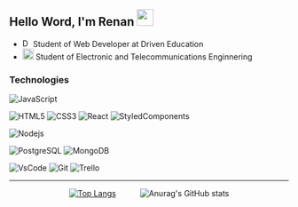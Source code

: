 ## Hello Word, I'm Renan <img src="https://github.com/TheDudeThatCode/TheDudeThatCode/blob/master/Assets/Hi.gif" width="30px">

- <a href='https://www.driven.com.br/' target="_blank"><img width='15px' src='https://www.driven.com.br/wp-content/uploads/2021/07/logo-footer.svg' alt="Driven Education" /></a>  Student of Web Developer at Driven Education
- <a href="https://www.unesp.br/" target="_blank"><img width="20px" src="https://encrypted-tbn0.gstatic.com/images?q=tbn:ANd9GcT27CPp10OH3vansfCgHW3qay-5wP5KQGkNIGIb5ZBt4Uv9nhNeyBas4UNulcpIbBIzhAw&usqp=CAU"/></a> Student of Electronic and Telecommunications Enginnering


### Technologies

![JavaScript](https://img.shields.io/badge/-JavaScript-black?style=for-the-badge&logo=javascript)

![HTML5](https://img.shields.io/badge/-HTML5-E34F26?style=for-the-badge&logo=html5&logoColor=white)
![CSS3](https://img.shields.io/badge/-CSS3-1572B6?style=for-the-badge&logo=css3)
![React](https://img.shields.io/badge/-React-black?style=for-the-badge&logo=react)
![StyledComponents](https://img.shields.io/badge/styled_components-3E3E3E?style=for-the-badge&logo=styled-components)

![Nodejs](https://img.shields.io/badge/-Nodejs-90C540?style=for-the-badge&logo=Node.js&logoColor=white)

![PostgreSQL](https://img.shields.io/badge/-PostgreSQL-336791?style=for-the-badge&logo=postgresql&logoColor=white)
![MongoDB](https://img.shields.io/badge/-MongoDB-146148?style=for-the-badge&logo=mongodb&logoColor=white)

![VsCode](https://img.shields.io/badge/vs_code-0078D4?style=for-the-badge&logo=visual%20studio%20code&logoColor=white)
![Git](https://img.shields.io/badge/git-red?style=for-the-badge&logo=git&logoColor=white)
![Trello](https://img.shields.io/badge/trello-1F6AA7?style=for-the-badge&logo=trello&logoColor=white)

---
<div align="center">
  
[![Top Langs](https://github-readme-stats.vercel.app/api/top-langs/?username=rerenan&theme=radical)](https://github.com/anuraghazra/github-readme-stats)&nbsp;&nbsp;&nbsp;&nbsp;&nbsp;&nbsp;&nbsp;&nbsp;&nbsp;&nbsp;
![Anurag's GitHub stats](https://github-readme-stats.vercel.app/api?username=rerenan&show_icons=true&theme=radical) 

</div>
